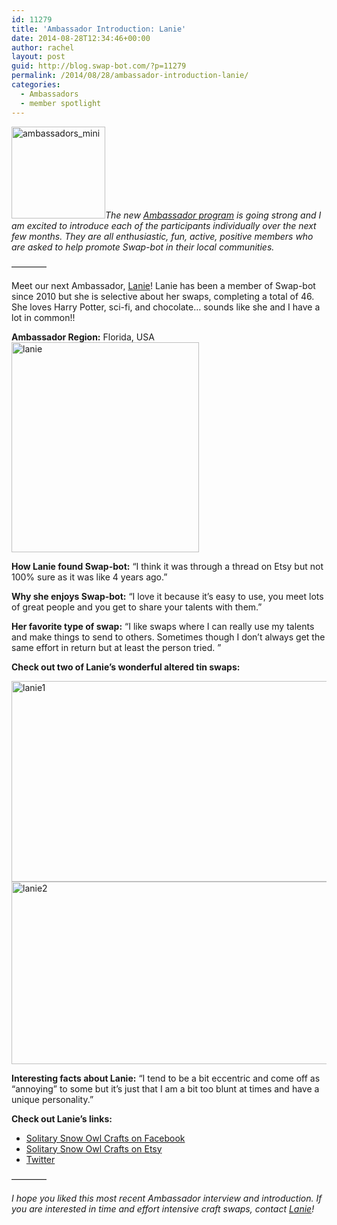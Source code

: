 ```yaml
---
id: 11279
title: 'Ambassador Introduction: Lanie'
date: 2014-08-28T12:34:46+00:00
author: rachel
layout: post
guid: http://blog.swap-bot.com/?p=11279
permalink: /2014/08/28/ambassador-introduction-lanie/
categories:
  - Ambassadors
  - member spotlight
---
```

[<img src="http://blog.swap-bot.com/wp-content/uploads/2014/07/ambassadors_mini.jpg" alt="ambassadors_mini" width="150" height="147" class="alignright size-full wp-image-11173" />](http://blog.swap-bot.com/wp-content/uploads/2014/07/ambassadors_mini.jpg)_The new [Ambassador program](http://blog.swap-bot.com/2014/06/09/introducing-our-new-swap-bot-ambassadors/) is going strong and I am excited to introduce each of the participants individually over the next few months. They are all enthusiastic, fun, active, positive members who are asked to help promote Swap-bot in their local communities._

&#8212;&#8212;&#8212;&#8212;

Meet our next Ambassador, [Lanie](http://www.swap-bot.com/user:Lanie)! Lanie has been a member of Swap-bot since 2010 but she is selective about her swaps, completing a total of 46. She loves Harry Potter, sci-fi, and chocolate&#8230; sounds like she and I have a lot in common!! 

**Ambassador Region:** Florida, USA<img src="http://blog.swap-bot.com/wp-content/uploads/2014/08/lanie.jpg" alt="lanie" width="300" height="336" class="alignright size-full wp-image-11283" />

**How Lanie found Swap-bot:** &#8220;I think it was through a thread on Etsy but not 100% sure as it was like 4 years ago.&#8221;

**Why she enjoys Swap-bot:** &#8220;I love it because it&#8217;s easy to use, you meet lots of great people and you get to share your talents with them.&#8221;

**Her favorite type of swap:** &#8220;I like swaps where I can really use my talents and make things to send to others. Sometimes though I don&#8217;t always get the same effort in return but at least the person tried. &#8221; 

**Check out two of Lanie&#8217;s wonderful altered tin swaps:** 

<img src="http://blog.swap-bot.com/wp-content/uploads/2014/08/lanie1.jpg" alt="lanie1" width="600" height="321" class="alignnone size-full wp-image-11281" />

<img src="http://blog.swap-bot.com/wp-content/uploads/2014/08/lanie2.jpg" alt="lanie2" width="600" height="292" class="alignnone size-full wp-image-11282" />

**Interesting facts about Lanie:** &#8220;I tend to be a bit eccentric and come off as &#8220;annoying&#8221; to some but it&#8217;s just that I am a bit too blunt at times and have a unique personality.&#8221; 

**Check out Lanie&#8217;s links:** 

  * [Solitary Snow Owl Crafts on Facebook](hhttps://www.facebook.com/SolitarySnowOwlCraft)
  * [Solitary Snow Owl Crafts on Etsy](https://www.etsy.com/shop/SolitarySnowOwlCraft?ref=si_shop)
  * [Twitter](https://twitter.com/LanieSeca)

&#8212;&#8212;&#8212;&#8212;

_I hope you liked this most recent Ambassador interview and introduction. If you are interested in time and effort intensive craft swaps, contact [Lanie](http://www.swap-bot.com/user:Lanie)!_